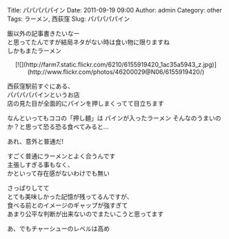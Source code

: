 Title: パパパパパイン
Date: 2011-09-19 09:00
Author: admin
Category: other
Tags: ラーメン, 西荻窪
Slug: パパパパパイン

飯以外の記事書きたいなー  
と思ってたんですが結局ネタがない時は食い物に限りますね  
しかもまたラーメン

<p>
<center>
[![](http://farm7.static.flickr.com/6210/6155919420_1ac35a5943_z.jpg)](http://www.flickr.com/photos/46200029@N06/6155919420/)

</center>
  
西荻窪駅前すぐにある、  
パパパパパインというお店  
店の見た目が全面的にパインを押しまくってて目立ちます

</p>
なんといってもココの「押し麺」は  
パインが入ったラーメン  
そんなのうまいのか？と思って恐る恐る食べてみると…

あれ、意外と普通だ!

すごく普通にラーメンとよく合うんです  
主張しすぎる事もなく、  
かといって存在感がないわけでも無い

さっぱりしてて  
とても美味しかった記憶が残ってるんですが、  
食べる前とのイメージのギャップが強すぎて  
あまり公平な判断が出来ないのでまたいこうと思ってます

あ、でもチャーシューのレベルは高め  

